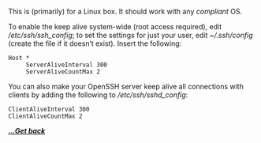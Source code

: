 This is (primarily) for a Linux box. It should work with any _compliant_ OS.

To enable the keep alive system-wide (root access required), edit _/etc/ssh/ssh_config_; to set the settings for just your user, edit _~/.ssh/config_ (create the file if it doesn’t exist). Insert the following:

<pre class="wp-block-code"><code>Host *
     ServerAliveInterval 300
     ServerAliveCountMax 2</code></pre>

You can also make your OpenSSH server keep alive all connections with clients by adding the following to _/etc/ssh/sshd_config_:

<pre class="wp-block-code"><code>ClientAliveInterval 300
ClientAliveCountMax 2</code></pre>

[***...Get back***](../it-the-hard-way.html)
